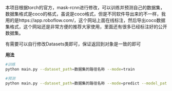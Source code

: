 本项目根据torch的官方，mask-rcnn进行修改，可以训练并预测自己的数据集，数据集格式是coco的格式，虽说是coco格式，但是不同软件导出来的不一样，我用的是https://app.roboflow.com/，这个网站上面在线标注，然后导出coco数据集格式，这个网站还是非常方便的推荐大家使用，里面还有很多已经标注好的公开数据集。

有需要可以自行修改Datasets类即可，保证返回到对象是一致的即可

**用法**

```bash
#训练
python main.py --dataset_path=数据集的路径名称 --mode=train

#预测
python main.py --dataset_path=数据集的路径名称 --mode=predict --model_path=训练好模型的路径 --threshold=预测置信度，默认是0.7
```

